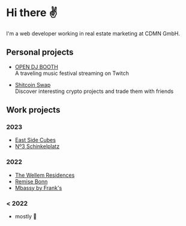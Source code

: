 # Hi there ✌️

I'm a web developer working in real estate marketing at CDMN GmbH.

## Personal projects

- [OPEN DJ BOOTH](https://www.opendjbooth.com)<br>
  A traveling music festival streaming on Twitch
  
- [Shitcoin Swap](https://www.shitcoinswap.com)<br>
  Discover interesting crypto projects and trade them with friends

## Work projects

### 2023

- [East Side Cubes](https://www.east-side-cubes.de)
- [Nº3 Schinkelplatz](https://no3-schinkelplatz.cdmn.de/en)

### 2022

- [The Wellem Residences](https://www.thewellemresidences.com)
- [Remise Bonn](https://www.remise-bonn.de)
- [Mbassy by Frank's](https://www.mbassybyfranks.com)

### < 2022

- mostly 💩
